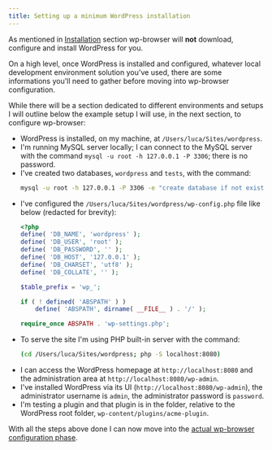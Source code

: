 ```yaml
---
title: Setting up a minimum WordPress installation 
---
```


As mentioned in [Installation](installation) section wp-browser will **not** download, configure and install WordPress for you.  

On a high level, once WordPress is installed and configured, whatever local development environment solution you've used, there are some informations you'll need to gather before moving into wp-browser configuration.  

While there will be a section dedicated to different environments and setups I will outline below the example setup I will use, in the next section, to configure wp-browser:

* WordPress is installed, on my machine, at `/Users/luca/Sites/wordpress`.
* I'm running MySQL server locally; I can connect to the MySQL server with the command `mysql -u root -h 127.0.0.1 -P 3306`; there is no password.
* I've created two databases, `wordpress` and `tests`, with the command:
    ```bash
    mysql -u root -h 127.0.0.1 -P 3306 -e "create database if not exists wordpress; create database if not exists tests"
    ```
* I've configured the `/Users/luca/Sites/wordpress/wp-config.php` file like below (redacted for brevity):
    ```php
    <?php
    define( 'DB_NAME', 'wordpress' );
    define( 'DB_USER', 'root' );
    define( 'DB_PASSWORD', '' );
    define( 'DB_HOST', '127.0.0.1' );
    define( 'DB_CHARSET', 'utf8' );
    define( 'DB_COLLATE', '' );
    
    $table_prefix = 'wp_';
  
    if ( ! defined( 'ABSPATH' ) )
    	define( 'ABSPATH', dirname( __FILE__ ) . '/' );
    
    require_once ABSPATH . 'wp-settings.php';
    ```
* To serve the site I'm using PHP built-in server with the command:
    ```bash
    (cd /Users/luca/Sites/wordpress; php -S localhost:8080)
    ```
* I can access the WordPress homepage at `http://localhost:8080` and the administration area at `http://localhost:8080/wp-admin`.
* I've installed WordPress via its UI (`http://localhost:8080/wp-admin`), the administrator username is `admin`, the administrator password is `password`.
* I'm testing a plugin and that plugin is in the folder, relative to the WordPress root folder, `wp-content/plugins/acme-plugin`.
    
With all the steps above done I can now move into the [actual wp-browser configuration phase](configuration).
